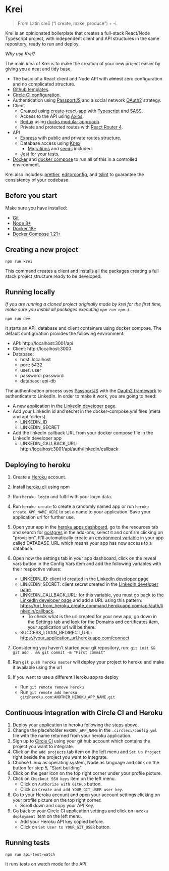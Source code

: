# Krei

> From Latin creō (“I create, make, produce”) +‎ -i.

Krei is an opinionated boilerplate that creates a full-stack React/Node Typescript project,  with independent client and API structures in the same repository, ready to run and deploy.

*Why use Krei?*

The main idea of Krei is to make the creation of your new project easier by giving you a neat and tidy base.

* The basic of a React client and Node API with ~~almost~~ zero configuration and no complicated structure.
* [Github templates](https://blog.github.com/2016-02-17-issue-and-pull-request-templates/).
* [Circle CI configuration](https://circleci.com/docs/2.0/configuration-reference/#section=configuration).
* Authentication using [PassportJS](http://www.passportjs.org/) and a social network [OAuth2](https://oauth.net/2/) strategy.
* Client
  * Created using [create-react-app](https://github.com/facebook/create-react-app) with [Typescript](https://www.typescriptlang.org/docs/home.html) and [SASS](https://sass-lang.com/).
  * Access to the API using [Axios](https://github.com/axios/axios).
  * [Redux](https://github.com/reduxjs/redux) using [ducks modular approach](https://github.com/erikras/ducks-modular-redux).
  * Private and protected routes with [React Router 4](https://reacttraining.com/react-router/core/guides/philosophy).
* API
  * [Express](https://expressjs.com/) with public and private routes structure.
  * Database access using [Knex](https://knexjs.org/)
      * [Migrations](https://knexjs.org/#Migrations-CLI) and [seeds](https://knexjs.org/#Seeds-CLI) included.
  * [Jest](https://jestjs.io/) for your tests.
* [Docker](https://docs.docker.com) and [docker compose](https://docs.docker.com/compose/) to run all of this in a controlled environment.

Krei also includes: [prettier](https://github.com/prettier/prettier), [editorconfig](https://editorconfig.org/), and [tslint](https://palantir.github.io/tslint/) to guarantee the consistency of your codebase.

## Before you start

Make sure you have installed:

- [Git](https://git-scm.com/book/en/v2/Getting-Started-Installing-Git)
- [Node 8+](https://nodejs.org/en/)
- [Docker 18+](https://docs.docker.com/install/)
- [Docker Compose 1.21+](https://docs.docker.com/compose/install/)

## Creating a new project

```shell
npm run krei
```

This command creates a client and installs all the packages creating a full stack project structure ready to be developed.

## Running locally

*If you are running a cloned project originally made by krei for the first time, make sure you install all packages executing `npm run npm-i`.*

```shell
npm run dev
```

It starts an API, database and client containers using docker compose. The default configuration provides the following environment:

- API: http://localhost:3001/api
- Client: http://localhost:3000
- Database:
  - host: localhost
  - port: 5432
  - user: user
  - password: password
  - database: api-db

The authentication process uses [PassportJS](http://www.passportjs.org/) with the [Oauth2 framework](https://oauth.net/2/) to authenticate to LinkedIn. In order to make it work, you are going to need:

- A new application in the [LinkedIn developer page](https://www.linkedin.com/developer/apps).
- Add your LinkedIn id and secret in the docker-compose.yml files (meta and api folders).
  - LINKEDIN_ID
  - LINKEDIN_SECRET
- Add the linkedin callback URL from your docker compose file in the LinkedIn developer app
  - LINKEDIN_CALLBACK_URL: http://localhost:3001/api/auth/linkedin/callback

## Deploying to heroku

1. Create a [Heroku](https://www.heroku.com/) account.
2. Install [heroku cli](https://www.npmjs.com/package/heroku) using npm
3. Run `heroku login` and fulfil with your login data.
4. Run `heroku create` to create a randomly named app or run `heroku create APP_NAME_HERE` to set a name to your application. Save your application url for further use.
5. Open your app in the [heroku apps dashboard](https://dashboard.heroku.com/apps), go to the resources tab and search for [postgres](https://elements.heroku.com/addons/heroku-postgresql) in the add-ons, select it and confirm clicking on "provision". It'll automatically create an [environment variable](https://devcenter.heroku.com/articles/config-vars) in your app called DATABASE_URL which means your app has now access to a database.
6. Open now the settings tab in your app dashboard, click on the reveal vars button in the Config Vars item and add the following variables with their respective values:

   - LINKEDIN_ID: client id created in the [LinkedIn developer page](https://www.linkedin.com/developer/apps)
   - LINKEDIN_SECRET: client secret created in the [LinkedIn developer page](https://www.linkedin.com/developer/apps)
   - LINKEDIN_CALLBACK_URL: for this variable, you must go back to the [LinkedIn developer page](https://www.linkedin.com/developer/apps) and add a URL using this pattern: https://url_from_heroku_create_command.herokuapp.com/api/auth/linkedin/callback.
     - To check what is the url created for your new app, go down in the Settings tab and look for the Domains and certificates item, your application url will be there.
   - SUCCESS_LOGIN_REDIRECT_URL: https://your_application_url.herokuapp.com/connect

7. Considering you haven't started your git repository, run: `git init && git add . && git commit -m "First commit"`
8. Run `git push heroku master` will deploy your project to heroku and make it available using the url
9. If you want to use a different Heroku app to deploy
   - Run `git remote remove heroku`
   - Run `git remote add heroku git@heroku.com:ANOTHER_HEROKU_APP_NAME.git`

## Continuous integration with Circle CI and Heroku

1. Deploy your application to heroku following the steps above.
2. Change the placeholder `HEROKU_APP_NAME` in the `.circleci/config.yml` file with the name returned from your heroku application.
3. Sign up to [Circle CI](https://circleci.com/) using your git hub account which contains the project you want to integrate.
4. Click on the `add projects` tab item on the left menu and `Set Up Project` right beside the project you want to integrate.
5. Choose Linux as operating system, Node as language and click on the button for step 5, "Start building".
6. Click on the gear icon on the top right corner under your profile picture.
7. Click on `Checkout SSH keys` item on the left menu.
    * Click on `Authorize with GitHub` button.
    * Click on `Create and add YOUR_GIT_USER user key`.
8.  Go to your Heroku account and open your account settings clicking on your profile picture on the top right corner.
    * Scroll down and copy your API Key.
9.  Go back to your Circle CI application settings and click on `Heroku deployment` item on the left menu.
    * Add your Heroku API key copied before.
    * Click on `Set User to YOUR_GIT_USER` button.

## Running tests

```shell
npm run api-test-watch
```

It runs tests on watch mode for the API.

